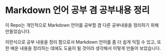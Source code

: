 # Markdown 언어 공부 겸 공부내용 정리
이 Repo는 개인적으로 Markdown 언어를 공부할 겸 다른 공부내용을 정리하기 위해 만들었습니다.  

이런식으로 공부 내용을 정리 함으로서 Markdown 언어를 좀 더 쉽게 익힐 수 있고, 또한 배운 내용을 정리하는 데에도 도움이 될 것이라 생각해서 이렇게 만들어 보았습니다.